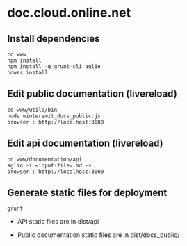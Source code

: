 # doc.cloud.online.net

## Install dependencies
```
cd www
npm install
npm install -g grunt-cli aglio
bower install
```

## Edit public documentation (livereload)
```
cd www/utils/bin
node wintersmit_docs_public.js
browser : http://localhost:8080
```

## Edit api documentation (livereload)
```
cd www/documentation/api
aglio -i <input-file>.md -s
browser : http://localhost:3000
```

## Generate static files for deployment
```
grunt
```

- API static files are in dist/api

- Public documentation static files are in dist/docs_public/
